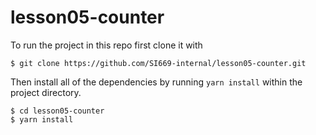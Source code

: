 # lesson05-counter

To run the project in this repo first clone it with

```
$ git clone https://github.com/SI669-internal/lesson05-counter.git
```

Then install all of the dependencies by running `yarn install` within the project directory.

```
$ cd lesson05-counter
$ yarn install
```
